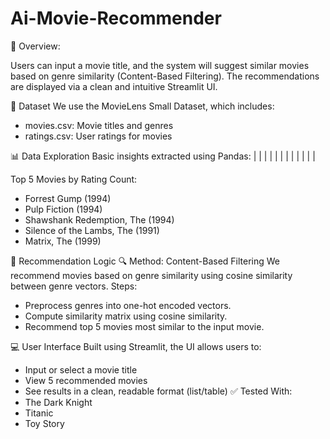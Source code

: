 ﻿# Ai-Movie-Recommender

 📌 Overview:
 
Users can input a movie title, and the system will suggest similar movies based on genre similarity (Content-Based Filtering). The recommendations are displayed via a clean and intuitive Streamlit UI.

📂 Dataset
We use the MovieLens Small Dataset, which includes:
- movies.csv: Movie titles and genres
- ratings.csv: User ratings for movies

📊 Data Exploration
Basic insights extracted using Pandas:
|  |  | 
|  |  | 
|  |  | 
|  |  | 


Top 5 Movies by Rating Count:
- Forrest Gump (1994)
- Pulp Fiction (1994)
- Shawshank Redemption, The (1994)
- Silence of the Lambs, The (1991)
- Matrix, The (1999)

🧠 Recommendation Logic
🔍 Method: Content-Based Filtering
We recommend movies based on genre similarity using cosine similarity between genre vectors.
Steps:
- Preprocess genres into one-hot encoded vectors.
- Compute similarity matrix using cosine similarity.
- Recommend top 5 movies most similar to the input movie.

💻 User Interface
Built using Streamlit, the UI allows users to:
- Input or select a movie title
- View 5 recommended movies
- See results in a clean, readable format (list/table)
✅ Tested With:
- The Dark Knight
- Titanic
- Toy Story



